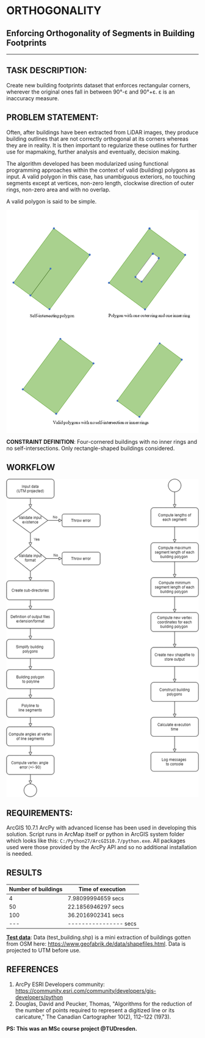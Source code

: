 # ORTHOGONALITY

## Enforcing Orthogonality of Segments in Building Footprints
- - - - 

## TASK DESCRIPTION: ##
Create new building footprints dataset that enforces rectangular corners, wherever the original ones fall in between 90°-ε and 90°+ε. ε is an inaccuracy measure.

## PROBLEM STATEMENT: ##

Often, after buildings have been extracted from LiDAR images, they produce building outlines that are not correctly orthogonal at its corners whereas they are in reality. It is then important to regularize these outlines for further use for mapmaking, further analysis and eventually, decision making.


The algorithm developed has been modularized using functional programming approaches within the context of valid (building) polygons as input.
A valid polygon in this case, has unambiguous exteriors, no touching segments except at vertices, non-zero length, clockwise direction of outer rings, non-zero area and with no overlap.

A valid polygon is said to be simple.

<img align="center" src="https://github.com/bayoishola20/buildings-orthogonality/blob/master/assets/polygons.png" alt="Building geometry">

<img align="center" src="https://github.com/bayoishola20/buildings-orthogonality/blob/master/assets/polygons_.png" alt="Building geometry">


**CONSTRAINT DEFINITION**: Four-cornered buildings with no inner rings and no self-intersections. Only rectangle-shaped buildings considered.

## WORKFLOW

<img align="center" src="https://github.com/bayoishola20/buildings-orthogonality/blob/master/assets/workflow.png" alt="Computation workflow">

## REQUIREMENTS: ##

ArcGIS 10.7.1 ArcPy with advanced license has been used in developing this solution. Script runs in ArcMap itself or python in ArcGIS system folder which looks like this: `C:/Python27/ArcGIS10.7/python.exe`. All packages used were those provided by the ArcPy API and so no additional installation is needed.

## RESULTS ##

| Number of buildings |	Time of execution |
|-------------|-----------------|
|4	|7.98099994659 secs|
|50	|22.1856946297 secs|
|100	|36.2016902341 secs|
|---|---------------- secs|


<u>**Test data**</u>: Data (test_building.shp) is a mini extraction of buildings gotten from OSM here: https://www.geofabrik.de/data/shapefiles.html. Data is projected to UTM before use.

## REFERENCES ##

1.	ArcPy ESRI Developers community: https://community.esri.com/community/developers/gis-developers/python
2.	Douglas, David and Peucker, Thomas, "Algorithms for the reduction of the number of points required to represent a digitized line or its caricature," The Canadian Cartographer 10(2), 112–122 (1973).


**PS: This was an MSc course project @TUDresden.**

